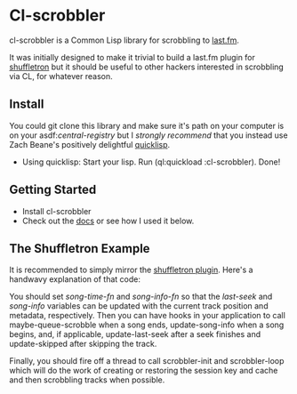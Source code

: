 # Cl-scrobbler

cl-scrobbler is a Common Lisp library for scrobbling to [last.fm](http://last.fm/).

It was initially designed to make it trivial to build a last.fm plugin for [shuffletron](http://github.com/redline6561/shuffletron/) but it should be useful to other hackers interested in scrobbling via CL, for whatever reason.

## Install
You could git clone this library and make sure it's path on your computer is on your asdf:*central-registry* but I _strongly recommend_ that you instead use Zach Beane's positively delightful [quicklisp](http://quicklisp.org/).

* Using quicklisp: Start your lisp. Run (ql:quickload :cl-scrobbler). Done!

## Getting Started
 * Install cl-scrobbler
 * Check out the [docs](http://redlinernotes.com/docs/cl-scrobbler.html) or see how I used it below.

## The Shuffletron Example
It is recommended to simply mirror the [shuffletron plugin](http://github.com/redline6561/shuffletron/blob/master/src/scrobbler.lisp). Here's a handwavy explanation of that code:

You should set *song-time-fn* and *song-info-fn* so that the *last-seek* and
*song-info* variables can be updated with the current track position and
metadata, respectively. Then you can have hooks in your application to call
maybe-queue-scrobble when a song ends, update-song-info when a song begins,
and, if applicable, update-last-seek after a seek finishes and update-skipped
after skipping the track.

Finally, you should fire off a thread to call scrobbler-init and scrobbler-loop
which will do the work of creating or restoring the session key and cache and
then scrobbling tracks when possible.
